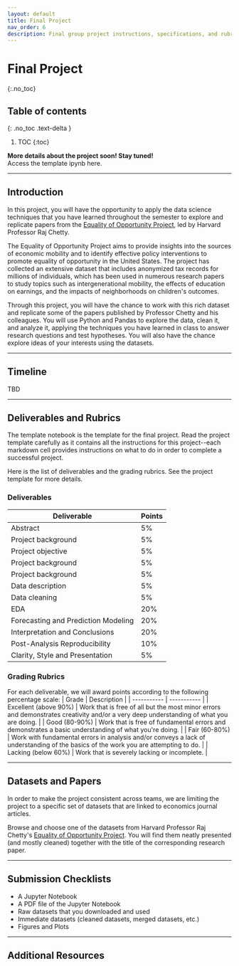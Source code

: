 ```yaml
---
layout: default
title: Final Project
nav_order: 6
description: Final group project instructions, specifications, and rubrics. 
---
```


# Final Project
{:.no_toc}

## Table of contents
{: .no_toc .text-delta }

1. TOC
{:toc}

**More details about the project soon! Stay tuned!**  
Access the template ipynb here. 

---
## Introduction

In this project, you will have the opportunity to apply the data science techniques that you have learned throughout the semester to explore and replicate papers from the [Equality of Opportunity Project](http://www.equality-of-opportunity.org/data/), led by Harvard Professor Raj Chetty.

The Equality of Opportunity Project aims to provide insights into the sources of economic mobility and to identify effective policy interventions to promote equality of opportunity in the United States. The project has collected an extensive dataset that includes anonymized tax records for millions of individuals, which has been used in numerous research papers to study topics such as intergenerational mobility, the effects of education on earnings, and the impacts of neighborhoods on children's outcomes.

Through this project, you will have the chance to work with this rich dataset and replicate some of the papers published by Professor Chetty and his colleagues. You will use Python and Pandas to explore the data, clean it, and analyze it, applying the techniques you have learned in class to answer research questions and test hypotheses. You will also have the chance explore ideas of your interests using the datasets. 

---
## Timeline
TBD

---
## Deliverables and Rubrics
The template notebook is the template for the final project. Read the project template carefully as it contains all the instructions for this project--each markdown cell provides instructions on what to do in order to complete a successful project. 

Here is the list of deliverables and the grading rubrics. See the project template for more details. 

### Deliverables
| Deliverable | Points |
| ----------- | ----------- |
| Abstract | 5%  | 
| Project background | 5% |
| Project objective | 5% |
| Project background | 5% | 
| Project background | 5% |
| Data description | 5% |
| Data cleaning | 5% |
| EDA | 20% |
| Forecasting and Prediction Modeling | 20% |
| Interpretation and Conclusions | 20% |
| Post-Analysis Reproducibility | 10% |
| Clarity, Style and Presentation | 5% |

### Grading Rubrics
For each deliverable, we will award points according to the following percentage scale:
| Grade | Description |
| ----------- | ----------- |
| Excellent (above 90%) | Work that is free of all but the most minor errors and demonstrates creativity and/or a very deep understanding of what you are doing. | 
| Good (80-90%) | Work that is free of fundamental errors and demonstrates a basic understanding of what you're doing. |
| Fair (60-80%) | Work with fundamental errors in analysis and/or conveys a lack of understanding of the basics of the work you are attempting to do. |
| Lacking (below 60%) | Work that is severely lacking or incomplete. | 

---
## Datasets and Papers

In order to make the project consistent across teams, we are limiting the project to a specific set of datasets that are linked to economics journal articles.  

Browse and choose one of the datasets from Harvard Professor Raj Chetty's [Equality of Opportunity Project](http://www.equality-of-opportunity.org/data/). You will find them neatly presented (and mostly cleaned) together with the title of the corresponding research paper. 

---
## Submission Checklists

* A Jupyter Notebook
* A PDF file of the Jupyter Notebook
* Raw datasets that you downloaded and used
* Immediate datasets (cleaned datasets, merged datasets, etc.)
* Figures and Plots

---
## Additional Resources



